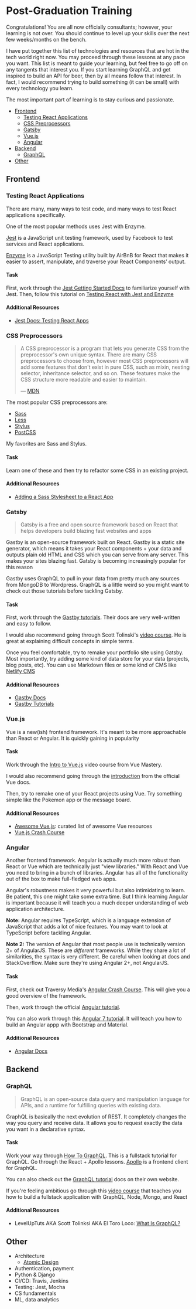 # Post-Graduation Training

Congratulations! You are all now officially consultants; however, your learning is not over.
You should continue to level up your skills over the next few weeks/months on the bench.

I have put together this list of technologies and resources that are hot in the tech world right now.
You may proceed through these lessons at any pace you want.
This list is meant to guide your learning, but feel free to go off on any tangents that interest you.
If you start learning GraphQL and get inspired to build an API for beer, then by all means follow that interest.
In fact, I would recommend trying to build something (it can be small) with every technology you learn.

The most important part of learning is to stay curious and passionate.

* [Frontend](#frontend)
  * [Testing React Applications](#testing-react-applications)
  * [CSS Preprocessors](#css-preprocessors)
  * [Gatsby](#gatsby)
  * [Vue.js](#vuejs)
  * [Angular](#angular)
* [Backend](#backend)
  * [GraphQL](#graphql)
* [Other](#other)

## Frontend

### Testing React Applications

There are many, many ways to test code, and many ways to test React applications specifically.

One of the most popular methods uses Jest with Enzyme.

[Jest](https://jestjs.io/) is a JavaScript unit testing framework, used by Facebook to test services and React applications.

[Enzyme](https://airbnb.io/enzyme/) is a JavaScript Testing utility built by AirBnB for React that makes it easier to assert, manipulate, and traverse your React Components’ output.

#### Task <!-- omit in toc -->

First, work through the [Jest Getting Started Docs](https://jestjs.io/docs/en/getting-started.html) to familiarize yourself with Jest.
Then, follow this tutorial on [Testing React with Jest and Enzyme](https://medium.com/codeclan/testing-react-with-jest-and-enzyme-20505fec4675)

#### Additional Resources <!-- omit in toc -->

- [Jest Docs: Testing React Apps](https://jestjs.io/docs/en/tutorial-react)

### CSS Preprocessors

> A CSS preprocessor is a program that lets you generate CSS from the preprocessor's own unique syntax.
> There are many CSS preprocessors to choose from, however most CSS preprocessors will add some features that don't exist in pure CSS, such as mixin, nesting selector, inheritance selector, and so on.
> These features make the CSS structure more readable and easier to maintain.
>
> &mdash; [MDN](https://developer.mozilla.org/en-US/docs/Glossary/CSS_preprocessor)

The most popular CSS preprocessors are:

- [Sass](https://sass-lang.com/)
- [Less](http://lesscss.org/)
- [Stylus](http://stylus-lang.com/)
- [PostCSS](https://postcss.org/)

My favorites are Sass and Stylus.

#### Task <!-- omit in toc -->

Learn one of these and then try to refactor some CSS in an existing project.

#### Additional Resources <!-- omit in toc -->

- [Adding a Sass Stylesheet to a React App](https://facebook.github.io/create-react-app/docs/adding-a-sass-stylesheet)

### Gatsby

> Gatsby is a free and open source framework based on React that helps developers build blazing fast websites and apps

Gastby is an open-source framework built on React.
Gastby is a static site generator, which means it takes your React components + your data and outputs plain old HTML and CSS which you can serve from any server.
This makes your sites blazing fast. Gatsby is becoming increasingly popular for this reason

Gastby uses GraphQL to pull in your data from pretty much any sources from MongoDB to Wordpress.
GraphQL is a little weird so you might want to check out those tutorials before tackling Gatsby.

#### Task <!-- omit in toc -->

First, work through the [Gastby tutorials](https://www.gatsbyjs.org/tutorial/).
Their docs are very well-written and easy to follow.

I would also recommend going through Scott Tolinski's [video course](https://www.youtube.com/watch?v=b2H7fWhQcdE&list=PLLnpHn493BHHfoINKLELxDch3uJlSapxg).
He is great at explaining difficult concepts in simple terms.

Once you feel comfortable, try to remake your portfolio site using Gatsby.
Most importantly, try adding some kind of data store for your data (projects, blog posts, etc).
You can use Markdown files or some kind of CMS like [Netlify CMS](https://www.netlifycms.org/)

#### Additional Resources <!-- omit in toc -->

- [Gastby Docs](https://www.gatsbyjs.org/docs/)
- [Gastby Tutorials](https://www.gatsbytutorials.com/)

### Vue.js

Vue is a new(ish) frontend framework.
It's meant to be more approachable than React or Angular.
It is quickly gaining in popularity

#### Task <!-- omit in toc -->

Work through the [Intro to Vue.js](https://www.vuemastery.com/courses/intro-to-vue-js/vue-instance/) video course from Vue Mastery.

I would also recommend going through the [introduction](https://vuejs.org/v2/guide/index.html) from the official Vue docs.

Then, try to remake one of your React projects using Vue.
Try something simple like the Pokemon app or the message board.

#### Additional Resources <!-- omit in toc -->

- [Awesome Vue.js](https://github.com/vuejs/awesome-vue): curated list of awesome Vue resources
- [Vue.js Crash Course](https://courses.vuejsdevelopers.com/p/vue-js-crash-course?utm_source=linkedin-ag&utm_medium=bio)

### Angular

Another frontend framework.
Angular is actually much more robust than React or Vue which are technically just "view libraries."
With React and Vue you need to bring in a bunch of libraries.
Angular has all of the functionality out of the box to make full-fledged web apps.

Angular's robustness makes it very powerful but also intimidating to learn.
Be patient, this one might take some extra time.
But I think learning Angular is important because it will teach you a much deeper understanding of web application architecture.

**Note:** Angular requires TypeScript, which is a language extension of JavaScript that adds a lot of nice features.
You may want to look at TypeScript before tackling Angular.

**Note 2:** The version of Angular that most people use is technically version 2+ of AngularJS.
These are _different_ frameworks.
While they share a lot of similarities, the syntax is very different.
Be careful when looking at docs and StackOverflow.
Make sure they're using Angular 2+, not AngularJS.

#### Task <!-- omit in toc -->

First, check out Traversy Media's [Angular Crash Course](https://www.youtube.com/watch?v=Fdf5aTYRW0E).
This will give you a good overview of the framework.

Then, work through the official [Angular tutorial](https://angular.io/tutorial).

You can also work through this [Angular 7 tutorial](https://mdbootstrap.com/education/angular/).
It will teach you how to build an Angular appp with Bootstrap and Material.

#### Additional Resources <!-- omit in toc -->

- [Angular Docs](https://angular.io/docs)

## Backend

### GraphQL

> GraphQL is an open-source data query and manipulation language for APIs, and a runtime for fulfilling queries with existing data.

GraphQL is basically the next evolution of REST.
It completely changes the way you query and receive data.
It allows you to request exactly the data you want in a declarative syntax.

#### Task <!-- omit in toc -->

Work your way through [How To GraphQL](https://www.howtographql.com/).
This is a fullstack tutorial for GraphQL.
Go through the React + Apollo lessons.
[Apollo](https://www.apollographql.com/) is a frontend client for GraphQL.

You can also check out the [GraphQL tutorial](https://graphql.org/learn/) docs on their own website.

If you're feeling ambitious go through this [video course](https://www.youtube.com/watch?v=7giZGFDGnkc) that teaches you how to build a fullstack application with GraphQL, Node, Mongo, and React

#### Additional Resources <!-- omit in toc -->

- LevelUpTuts AKA Scott Tolinksi AKA El Toro Loco: [What Is GraphQL?](https://www.youtube.com/watch?v=VjXb3PRL9WI)

## Other

- Architecture
  - [Atomic Design](http://atomicdesign.bradfrost.com/chapter-2/)
- Authentication, payment
- Python & Django
- CI/CD: Travis, Jenkins
- Testing: Jest, Mocha
- CS fundamentals
- ML, data analytics
